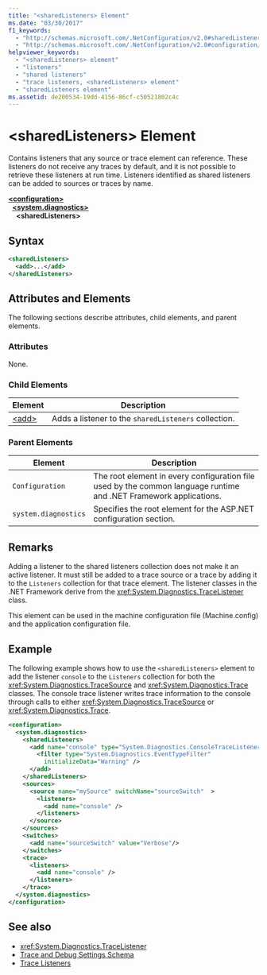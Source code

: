 ```yaml
---
title: "<sharedListeners> Element"
ms.date: "03/30/2017"
f1_keywords: 
  - "http://schemas.microsoft.com/.NetConfiguration/v2.0#sharedListeners"
  - "http://schemas.microsoft.com/.NetConfiguration/v2.0#configuration/system.diagnostics/sharedListeners"
helpviewer_keywords: 
  - "<sharedListeners> element"
  - "listeners"
  - "shared listeners"
  - "trace listeners, <sharedListeners> element"
  - "sharedListeners element"
ms.assetid: de200534-19dd-4156-86cf-c50521802c4c
---
```

# \<sharedListeners> Element
Contains listeners that any source or trace element can reference.  These listeners do not receive any traces by default, and it is not possible to retrieve these listeners at run time. Listeners identified as shared listeners can be added to sources or traces by name.  
  
[**\<configuration>**](../configuration-element.md)  
&nbsp;&nbsp;[**\<system.diagnostics>**](system-diagnostics-element.md)  
&nbsp;&nbsp;&nbsp;&nbsp;**\<sharedListeners>**  
  
## Syntax  
  
```xml  
<sharedListeners>   
  <add>...</add>  
</sharedListeners>  
```  
  
## Attributes and Elements  
 The following sections describe attributes, child elements, and parent elements.  
  
### Attributes  
 None.  
  
### Child Elements  
  
|Element|Description|  
|-------------|-----------------|  
|[\<add>](add-element-for-listeners-for-trace.md)|Adds a listener to the `sharedListeners` collection.|  
  
### Parent Elements  
  
|Element|Description|  
|-------------|-----------------|  
|`Configuration`|The root element in every configuration file used by the common language runtime and .NET Framework applications.|  
|`system.diagnostics`|Specifies the root element for the ASP.NET configuration section.|  
  
## Remarks  
 Adding a listener to the shared listeners collection does not make it an active listener. It must still be added to a trace source or a trace by adding it to the `Listeners` collection for that trace element. The listener classes in the .NET Framework derive from the <xref:System.Diagnostics.TraceListener> class.  
  
 This element can be used in the machine configuration file (Machine.config) and the application configuration file.  
  
## Example  
 The following example shows how to use the `<sharedListeners>` element to add the listener `console` to the `Listeners` collection for both the <xref:System.Diagnostics.TraceSource> and <xref:System.Diagnostics.Trace> classes. The console trace listener writes trace information to the console through calls to either <xref:System.Diagnostics.TraceSource> or <xref:System.Diagnostics.Trace>.  
  
```xml  
<configuration>  
  <system.diagnostics>  
    <sharedListeners>  
      <add name="console" type="System.Diagnostics.ConsoleTraceListener" >  
        <filter type="System.Diagnostics.EventTypeFilter"  
          initializeData="Warning" />  
      </add>  
    </sharedListeners>  
    <sources>  
      <source name="mySource" switchName="sourceSwitch"  >  
        <listeners>  
          <add name="console" />  
        </listeners>  
      </source>  
    </sources>  
    <switches>  
      <add name="sourceSwitch" value="Verbose"/>  
    </switches>  
    <trace>  
      <listeners>  
        <add name="console" />  
      </listeners>  
    </trace>  
  </system.diagnostics>  
</configuration>
```  
  
## See also

- <xref:System.Diagnostics.TraceListener>
- [Trace and Debug Settings Schema](index.md)
- [Trace Listeners](../../../debug-trace-profile/trace-listeners.md)
